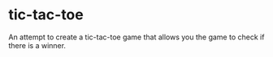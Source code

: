 # tic-tac-toe
An attempt to create a tic-tac-toe game that allows you the game to check if there is a winner.
